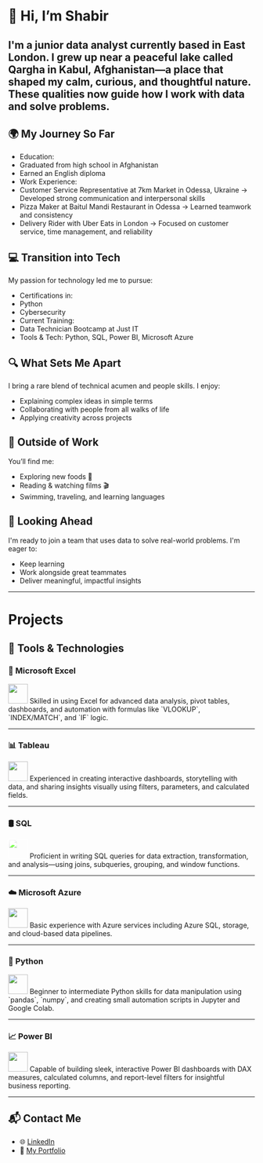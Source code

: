 # 👋 Hi, I’m Shabir
## I'm a junior data analyst currently based in East London. I grew up near a peaceful lake called Qargha in Kabul, Afghanistan—a place that shaped my calm, curious, and thoughtful nature. These qualities now guide how I work with data and solve problems.

## 🌍 My Journey So Far
- Education:
- Graduated from high school in Afghanistan
- Earned an English diploma
- Work Experience:
- Customer Service Representative at 7km Market in Odessa, Ukraine
→ Developed strong communication and interpersonal skills
- Pizza Maker at Baitul Mandi Restaurant in Odessa
→ Learned teamwork and consistency
- Delivery Rider with Uber Eats in London
→ Focused on customer service, time management, and reliability

## 💻 Transition into Tech
My passion for technology led me to pursue:
- Certifications in:
- Python
- Cybersecurity
- Current Training:
- Data Technician Bootcamp at Just IT
- Tools & Tech: Python, SQL, Power BI, Microsoft Azure

## 🔍 What Sets Me Apart
I bring a rare blend of technical acumen and people skills. I enjoy:
- Explaining complex ideas in simple terms
- Collaborating with people from all walks of life
- Applying creativity across projects

## 🎨 Outside of Work
You’ll find me:
- Exploring new foods 🍱
- Reading & watching films 🎬
- Swimming, traveling, and learning languages 

## 🚀 Looking Ahead
I'm ready to join a team that uses data to solve real-world problems. I'm eager to:
- Keep learning
- Work alongside great teammates
- Deliver meaningful, impactful insights

---
# Projects
 
## 💼 Tools & Technologies
 
### 🧮 Microsoft Excel  
<img src="https://img.icons8.com/color/48/000000/microsoft-excel-2019.png" width="40" />  
Skilled in using Excel for advanced data analysis, pivot tables, dashboards, and automation with formulas like `VLOOKUP`, `INDEX/MATCH`, and `IF` logic.
 
---
 
### 📊 Tableau  
<img src="https://img.icons8.com/color/48/000000/tableau-software.png" width="40" />  
Experienced in creating interactive dashboards, storytelling with data, and sharing insights visually using filters, parameters, and calculated fields.
 
---
 
### 🛢 SQL  
<img src="https://img.icons8.com/ios-filled/50/ffffff/sql.png" width="40" style="filter: brightness(150%);" />  
Proficient in writing SQL queries for data extraction, transformation, and analysis—using joins, subqueries, grouping, and window functions.
 
---
 
### ☁️ Microsoft Azure  
<img src="https://img.icons8.com/color/48/000000/azure-1.png" width="40" />  
Basic experience with Azure services including Azure SQL, storage, and cloud-based data pipelines.
 
---
 
### 🐍 Python  
<img src="https://img.icons8.com/color/48/000000/python--v1.png" width="40" />  
Beginner to intermediate Python skills for data manipulation using `pandas`, `numpy`, and creating small automation scripts in Jupyter and Google Colab.
 
---
 
### 📈 Power BI  
<img src="https://img.icons8.com/color/48/000000/power-bi.png" width="40" />  
Capable of building sleek, interactive Power BI dashboards with DAX measures, calculated columns, and report-level filters for insightful business reporting.
 
---
 
## 📬 Contact Me
 
- 🌐 [LinkedIn](https://www.linkedin.com/in/m-shabir-karimi-79629aab/)
- 📁 [My Portfolio](https://sites.google.com/view/shabir1/home?authuser=0)
